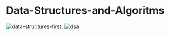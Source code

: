 # Data-Structures-and-Algoritms
![data-structures-first](https://github.com/NehaRajpoot26/Data-Structures-and-Algorithms/assets/112348114/b028fda6-7171-452f-ba5c-5a672cb7a079).
![dsa](https://github.com/NehaRajpoot26/Data-Structures-and-Algorithms/assets/112348114/47c4cb33-e911-47be-9a6c-d160fb3cf8a1)
